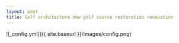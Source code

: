 ```yaml
---
layout: post
title: Golf architecture new golf course restoration renovation
---
```


![_config.yml]({{ site.baseurl }}/images/config.png)
